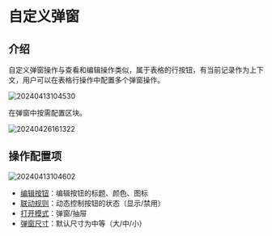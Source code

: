 # 自定义弹窗

## 介绍

自定义弹窗操作与查看和编辑操作类似，属于表格的行按钮，有当前记录作为上下文，用户可以在表格行操作中配置多个弹窗操作。

![20240413104530](https://static-docs.nocobase.com/20240413104530.png)

在弹窗中按需配置区块。

![20240426161322](https://nocobase-docs.oss-cn-beijing.aliyuncs.com/20240426161322.png)

## 操作配置项

![20240413104602](https://static-docs.nocobase.com/20240413104602.png)

- [编辑按钮](/handbook/ui/actions/action-settings/edit-button)：编辑按钮的标题、颜色、图标
- [联动规则](/handbook/ui/actions/action-settings/linkage-rule)：动态控制按钮的状态（显示/禁用）
- [打开模式](/handbook/ui/actions/action-settings/open-mode)：弹窗/抽屉
- [弹窗尺寸](/handbook/ui/actions/action-settings/popup-size)：默认尺寸为中等（大/中/小）
